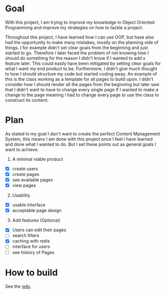 # Goal
With this project, I am trying to improve my knowledge in Object Oriented Programming and improve my strategies on how to tackle a project.

Throughout this project, I have learned how I can use OOP, but have also had the opportunity to make  many mistakes, mostly on the planning side of things. I for example didn't set clear goals from the beginning and just started to go. Therefore I later faced the problem of not knowing how I should do something for the reason I didn't know if I wanted to add x feature later. This could easily have been mitigated by setting clear goals for what I want my end product to be. Furthermore, I didn't give much thought to how I should structure my code but started coding away. An example of this is the class working as a template for all pages to build upon. I didn't consider how I should render all the pages from the beginning but later saw that I didn't want to have to change every single page if I wanted to make a change to the page meaning I had to change every page to use the class to construct its content.

# Plan
As stated in my goal I don't want to create the perfect Content Management System, this means I am done with this project once I feel I have learned and done what I wanted to do. But I set these points out as general goals I want to achieve.

1. A minimal viable product
  - [x] create users
  - [x] create pages
  - [x] see available pages
  - [x] view pages
2. Usability
  - [x] usable interface
  - [x] acceptable page design
3. Add features (Optional)
  - [x] Users can edit their pages
  - [ ] search filters
  - [x] caching with redis
  - [ ] interface for users
  - [ ] see history of Pages

# How to build
See the [wiki](https://github.com/JOSCHLINER/Markdown-CMS/wiki/Build).

